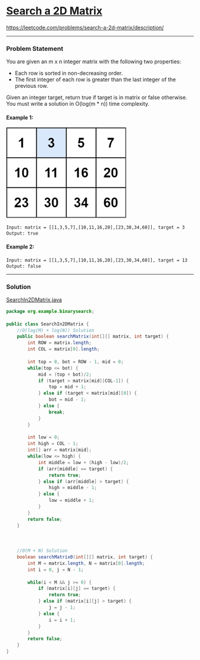 # [Search a 2D Matrix](https://leetcode.com/problems/search-a-2d-matrix/description/)
https://leetcode.com/problems/search-a-2d-matrix/description/
<hr />

### Problem Statement
You are given an m x n integer matrix with the following two properties:

- Each row is sorted in non-decreasing order.
- The first integer of each row is greater than the last integer of the previous row.

Given an integer target, return true if target is in matrix or false otherwise.
You must write a solution in O(log(m * n)) time complexity.

#### Example 1:
![image](./mat.jpg)
```
Input: matrix = [[1,3,5,7],[10,11,16,20],[23,30,34,60]], target = 3
Output: true
```
#### Example 2:

```
Input: matrix = [[1,3,5,7],[10,11,16,20],[23,30,34,60]], target = 13
Output: false
```

<hr />

### Solution

[SearchIn2DMatrix.java](../../src/main/java/org/example/binarysearch/SearchIn2DMatrix.java)

```java
package org.example.binarysearch;

public class SearchIn2DMatrix {
    //O(log(M) + log(N)) Solution
    public boolean searchMatrix(int[][] matrix, int target) {
        int ROW = matrix.length;
        int COL = matrix[0].length;

        int top = 0, bot = ROW - 1, mid = 0;
        while(top <= bot) {
            mid = (top + bot)/2;
            if (target > matrix[mid][COL-1]) {
                top = mid + 1;
            } else if (target < matrix[mid][0]) {
                bot = mid - 1;
            } else {
                break;
            }
        }

        int low = 0;
        int high = COL - 1;
        int[] arr = matrix[mid];
        while(low <= high) {
            int middle = low + (high - low)/2;
            if (arr[middle] == target) {
                return true;
            } else if (arr[middle] > target) {
                high = middle - 1;
            } else {
                low = middle + 1;
            }
        }
        return false;
    }



    //O(M + N) Solution
    boolean searchMatrix0(int[][] matrix, int target) {
        int M = matrix.length, N = matrix[0].length;
        int i = 0, j = N - 1;

        while(i < M && j >= 0) {
            if (matrix[i][j] == target) {
                return true;
            } else if (matrix[i][j] > target) {
                j = j - 1;
            } else {
                i = i + 1;
            }
        }
        return false;
    }
}

```